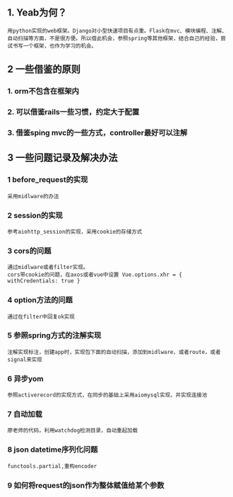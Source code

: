 ## 1. Yeab为何？
    用python实现的web框架。Django对小型快速项目有点重。Flask在mvc、模块编程、注解、自动扫描等方面，不是很方便。所以借此机会，参照spring等其他框架，结合自己的经验，尝试书写一个框架，也作为学习的机会。

## 2 一些借鉴的原则
### 1. orm不包含在框架内
### 2. 可以借鉴rails一些习惯，约定大于配置
### 3. 借鉴sping mvc的一些方式，controller最好可以注解

## 3 一些问题记录及解决办法
### 1 before_request的实现
    采用midlware的办法
### 2 session的实现
    参考aiohttp_session的实现，采用cookie的存储方式
### 3 cors的问题
    通过midlware或者filter实现。
    cors带cookie的问题，在axos或者vue中设置 Vue.options.xhr = { withCredentials: true }
### 4 option方法的问题
    通过在filter中回复ok实现
### 5 参照spring方式的注解实现
    注解实现标注，创建app时，实现包下面的自动扫描，添加到midlware，或者route，或者signal来实现
### 6 异步yom
    参照activerecord的实现方式，在同步的基础上采用aiomysql实现，并实现连接池

### 7 自动加载
    廖老师的代码，利用watchdog检测目录，自动重起加载

### 8 json datetime序列化问题
    functools.partial,重构encoder


### 9 如何将request的json作为整体赋值给某个参数